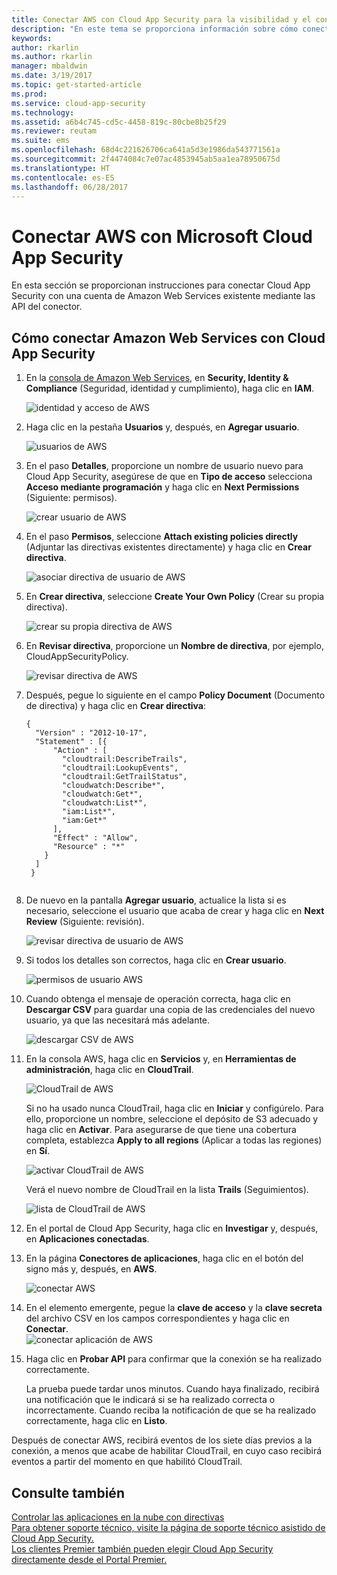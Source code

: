 ```yaml
---
title: Conectar AWS con Cloud App Security para la visibilidad y el control del uso | Microsoft Docs
description: "En este tema se proporciona información sobre cómo conectar la aplicación AWS con Cloud App Security mediante el conector de API."
keywords: 
author: rkarlin
ms.author: rkarlin
manager: mbaldwin
ms.date: 3/19/2017
ms.topic: get-started-article
ms.prod: 
ms.service: cloud-app-security
ms.technology: 
ms.assetid: a6b4c745-cd5c-4458-819c-80cbe8b25f29
ms.reviewer: reutam
ms.suite: ems
ms.openlocfilehash: 68d4c221626706ca641a5d3e1986da543771561a
ms.sourcegitcommit: 2f4474084c7e07ac4853945ab5aa1ea78950675d
ms.translationtype: HT
ms.contentlocale: es-ES
ms.lasthandoff: 06/28/2017
---
```

# <a name="connect-aws-to-microsoft-cloud-app-security"></a>Conectar AWS con Microsoft Cloud App Security
En esta sección se proporcionan instrucciones para conectar Cloud App Security con una cuenta de Amazon Web Services existente mediante las API del conector.  
  
## <a name="how-to-connect-amazon-web-services-to-cloud-app-security"></a>Cómo conectar Amazon Web Services con Cloud App Security  
  
1.  En la [consola de Amazon Web Services](https://console.aws.amazon.com/), en **Security, Identity & Compliance** (Seguridad, identidad y cumplimiento), haga clic en **IAM**.  
  
     ![identidad y acceso de AWS](./media/aws-identity-and-access.png "identidad y acceso de AWS")  
  
2.  Haga clic en la pestaña **Usuarios** y, después, en **Agregar usuario**.  
  
     ![usuarios de AWS](./media/aws-users.png "usuarios de AWS")      
  
4.  En el paso **Detalles**, proporcione un nombre de usuario nuevo para Cloud App Security, asegúrese de que en **Tipo de acceso** selecciona **Acceso mediante programación** y haga clic en **Next Permissions** (Siguiente: permisos).  

     ![crear usuario de AWS](./media/aws-create-user.png "crear usuario de AWS")

5. En el paso **Permisos**, seleccione **Attach existing policies directly** (Adjuntar las directivas existentes directamente) y haga clic en **Crear directiva**.

   ![asociar directiva de usuario de AWS](./media/aws-attach-user-policy.png "asociar directiva existente de AWS")

6.  En **Crear directiva**, seleccione **Create Your Own Policy** (Crear su propia directiva).
 
    ![crear su propia directiva de AWS](./media/aws-create-own-policy.png "crear directiva de AWS")
 
7.  En **Revisar directiva**, proporcione un **Nombre de directiva**, por ejemplo, CloudAppSecurityPolicy.

    ![revisar directiva de AWS](./media/aws-review-policy.png "revisar directiva de AWS")

8. Después, pegue lo siguiente en el campo **Policy Document** (Documento de directiva) y haga clic en **Crear directiva**:
  
    ```     
    {  
      "Version" : "2012-10-17",  
      "Statement" : [{  
          "Action" : [  
            "cloudtrail:DescribeTrails",  
            "cloudtrail:LookupEvents",  
            "cloudtrail:GetTrailStatus",  
            "cloudwatch:Describe*",  
            "cloudwatch:Get*",  
            "cloudwatch:List*",  
            "iam:List*",  
            "iam:Get*"  
          ],  
          "Effect" : "Allow",  
          "Resource" : "*"  
        }  
      ]  
     }  
  
    ```  
  
9. De nuevo en la pantalla **Agregar usuario**, actualice la lista si es necesario, seleccione el usuario que acaba de crear y haga clic en **Next Review** (Siguiente: revisión).

   ![revisar directiva de usuario de AWS](./media/aws-review-user.png "revisar directiva de usuario de AWS")

10. Si todos los detalles son correctos, haga clic en **Crear usuario**.

    ![permisos de usuario AWS](./media/aws-user-permissions.png "revisar permisos de usuario de AWS")

11. Cuando obtenga el mensaje de operación correcta, haga clic en **Descargar CSV** para guardar una copia de las credenciales del nuevo usuario, ya que las necesitará más adelante.  

    ![descargar CSV de AWS](./media/aws-download-csv.png "descargar CSV de AWS")
  
10. En la consola AWS, haga clic en **Servicios** y, en **Herramientas de administración**, haga clic en **CloudTrail**.  
  
     ![CloudTrail de AWS](./media/aws-cloudtrail.png "CloudTrail de AWS")  
  
    Si no ha usado nunca CloudTrail, haga clic en **Iniciar** y configúrelo. Para ello, proporcione un nombre, seleccione el depósito de S3 adecuado y haga clic en **Activar**. Para asegurarse de que tiene una cobertura completa, establezca **Apply to all regions** (Aplicar a todas las regiones) en **Sí**.
  
       ![activar CloudTrail de AWS](./media/aws-turnon-cloudtrail.png "activar CloudTrail de AWS")
  
    Verá el nuevo nombre de CloudTrail en la lista **Trails** (Seguimientos).
    
      ![lista de CloudTrail de AWS](./media/aws-cloudtrail-list.png "lista de CloudTrail de AWS")
  
11. En el portal de Cloud App Security, haga clic en **Investigar** y, después, en **Aplicaciones conectadas**.  
  
12. En la página **Conectores de aplicaciones**, haga clic en el botón del signo más y, después, en **AWS**.  
  
     ![conectar AWS](./media/connect-aws.png "conectar AWS")  
  
13. En el elemento emergente, pegue la **clave de acceso** y la **clave secreta** del archivo CSV en los campos correspondientes y haga clic en **Conectar**.  
   ![conectar aplicación de AWS](./media/aws-connect-app.png "AWS connect app") 
  
14. Haga clic en **Probar API** para confirmar que la conexión se ha realizado correctamente.  
  
     La prueba puede tardar unos minutos. Cuando haya finalizado, recibirá una notificación que le indicará si se ha realizado correcta o incorrectamente. Cuando reciba la notificación de que se ha realizado correctamente, haga clic en **Listo**.  
  
Después de conectar AWS, recibirá eventos de los siete días previos a la conexión, a menos que acabe de habilitar CloudTrail, en cuyo caso recibirá eventos a partir del momento en que habilitó CloudTrail.
  
## <a name="see-also"></a>Consulte también  
[Controlar las aplicaciones en la nube con directivas](control-cloud-apps-with-policies.md)   
[Para obtener soporte técnico, visite la página de soporte técnico asistido de Cloud App Security.](http://support.microsoft.com/oas/default.aspx?prid=16031)   
[Los clientes Premier también pueden elegir Cloud App Security directamente desde el Portal Premier.](https://premier.microsoft.com/)  
  
  